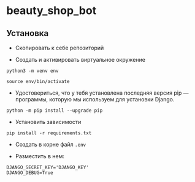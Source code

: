 # beauty_shop_bot

## Установка
* Скопировать к себе репозиторий

* Создать и активировать виртуальное окружение

```
python3 -m venv env

source env/bin/activate
```

* Удостовериться, что у тебя установлена последняя версия pip — программы, которую мы используем для установки Django.

```
python -m pip install --upgrade pip
```

* Установить зависимости

```
pip install -r requirements.txt
```

* Создать в корне файл ``.env``

* Разместить в нем: 

```
DJANGO_SECRET_KEY='DJANGO_KEY'  
DJANGO_DEBUG=True
```




